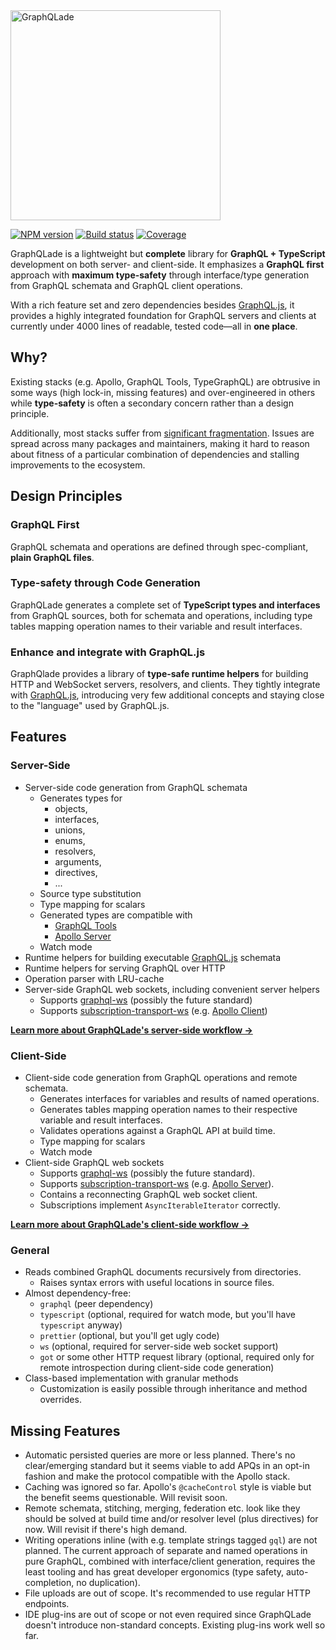 <img src="https://raw.githubusercontent.com/morris/graphqlade/main/img/logo.png" alt="GraphQLade" width="336">

[![NPM version](https://img.shields.io/npm/v/graphqlade?style=flat-square)](https://www.npmjs.com/package/graphqlade)
[![Build status](https://img.shields.io/github/workflow/status/morris/graphqlade/Pipeline?style=flat-square)](https://github.com/morris/graphqlade/actions)
[![Coverage](https://img.shields.io/codecov/c/github/morris/graphqlade?style=flat-square&token=5GBOZPEJW0)](https://app.codecov.io/gh/morris/graphqlade)

GraphQLade is a lightweight but **complete** library for
**GraphQL + TypeScript** development on both server- and client-side.
It emphasizes a **GraphQL first** approach with **maximum type-safety** through
interface/type generation from GraphQL schemata and GraphQL client operations.

With a rich feature set and zero dependencies besides
[GraphQL.js](https://github.com/graphql/graphql-js), it provides a highly
integrated foundation for GraphQL servers and clients at currently under
4000 lines of readable, tested code&mdash;all in **one place**.

## Why?

Existing stacks (e.g. Apollo, GraphQL Tools, TypeGraphQL) are obtrusive in
some ways (high lock-in, missing features) and over-engineered in others
while **type-safety** is often a secondary concern rather than a design principle.

Additionally, most stacks suffer from
[significant fragmentation](https://httptoolkit.tech/blog/simple-graphql-server-without-apollo/).
Issues are spread across many packages and maintainers, making it hard to reason
about fitness of a particular combination of dependencies and stalling
improvements to the ecosystem.

## Design Principles

### GraphQL First

GraphQL schemata and operations are defined through spec-compliant,
**plain GraphQL files**.

### Type-safety through Code Generation

GraphQLade generates a complete set of **TypeScript types and interfaces** from
GraphQL sources, both for schemata and operations, including type tables mapping
operation names to their variable and result interfaces.

### Enhance and integrate with GraphQL.js

GraphQlade provides a library of **type-safe runtime helpers** for building HTTP
and WebSocket servers, resolvers, and clients. They tightly integrate with
[GraphQL.js](https://github.com/graphql/graphql-js), introducing very few
additional concepts and staying close to the "language" used by GraphQL.js.

## Features

### Server-Side

- Server-side code generation from GraphQL schemata
  - Generates types for
    - objects,
    - interfaces,
    - unions,
    - enums,
    - resolvers,
    - arguments,
    - directives,
    - ...
  - Source type substitution
  - Type mapping for scalars
  - Generated types are compatible with
    - [GraphQL Tools](https://www.graphql-tools.com/)
    - [Apollo Server](https://www.apollographql.com/docs/apollo-server/)
  - Watch mode
- Runtime helpers for building executable
  [GraphQL.js](https://github.com/graphql/graphql-js) schemata
- Runtime helpers for serving GraphQL over HTTP
- Operation parser with LRU-cache
- Server-side GraphQL web sockets, including convenient server helpers
  - Supports [graphql-ws](https://github.com/enisdenjo/graphql-ws)
    (possibly the future standard)
  - Supports [subscription-transport-ws](https://github.com/apollographql/subscriptions-transport-ws)
    (e.g. [Apollo Client](https://www.apollographql.com/docs/react/))

**[Learn more about GraphQLade's server-side workflow →](https://github.com/morris/graphqlade/wiki/Server-Side-Usage)**

### Client-Side

- Client-side code generation from GraphQL operations and remote schemata.
  - Generates interfaces for variables and results of named operations.
  - Generates tables mapping operation names to their respective variable and
    result interfaces.
  - Validates operations against a GraphQL API at build time.
  - Type mapping for scalars
  - Watch mode
- Client-side GraphQL web sockets
  - Supports [graphql-ws](https://github.com/enisdenjo/graphql-ws)
    (possibly the future standard).
  - Supports [subscription-transport-ws](https://github.com/apollographql/subscriptions-transport-ws)
    (e.g. [Apollo Server](https://www.apollographql.com/docs/apollo-server/)).
  - Contains a reconnecting GraphQL web socket client.
  - Subscriptions implement `AsyncIterableIterator` correctly.

**[Learn more about GraphQLade's client-side workflow →](https://github.com/morris/graphqlade/wiki/Client-Side-Usage)**

### General

- Reads combined GraphQL documents recursively from directories.
  - Raises syntax errors with useful locations in source files.
- Almost dependency-free:
  - `graphql` (peer dependency)
  - `typescript` (optional, required for watch mode, but you'll have
    `typescript` anyway)
  - `prettier` (optional, but you'll get ugly code)
  - `ws` (optional, required for server-side web socket support)
  - `got` or some other HTTP request library (optional, required only for remote
    introspection during client-side code generation)
- Class-based implementation with granular methods
  - Customization is easily possible through inheritance and method overrides.

## Missing Features

- Automatic persisted queries are more or less planned. There's no
  clear/emerging standard but it seems viable to add APQs in an opt-in
  fashion and make the protocol compatible with the Apollo stack.
- Caching was ignored so far. Apollo's `@cacheControl` style is viable but the
  benefit seems questionable. Will revisit soon.
- Remote schemata, stitching, merging, federation etc. look like they should be
  solved at build time and/or resolver level (plus directives) for now.
  Will revisit if there's high demand.
- Writing operations inline (with e.g. template strings tagged `gql`) are not
  planned. The current approach of separate and named operations in pure
  GraphQL, combined with interface/client generation, requires the least tooling
  and has great developer ergonomics (type safety, auto-completion, no
  duplication).
- File uploads are out of scope. It's recommended to use regular HTTP endpoints.
- IDE plug-ins are out of scope or not even required since GraphQLade doesn't
  introduce non-standard concepts. Existing plug-ins work well so far.
